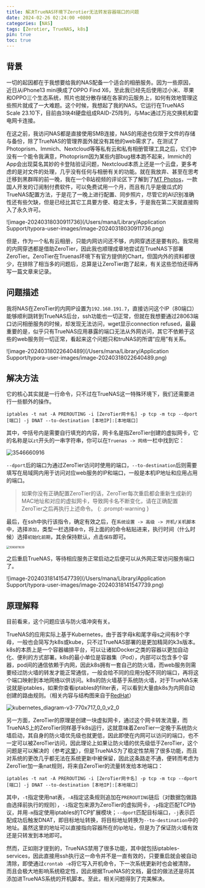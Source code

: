 ```yaml
---
title: 解决TrueNAS环境下Zerotier无法转发容器端口的问题
date: 2024-02-26 02:24:00 +0800
categories: [NAS]
tags: [Zerotier, TrueNAS, k8s]
pin: true
toc: true
---
```


## 背景

一切的起因都在于我想要给我的NAS配备一个适合的相册服务。因为一些原因，近日从iPhone13 mini换成了OPPO Find X6，至此我已经先后使用过小米、苹果和OPPO三个生态系统，照片也就分散存储在各家的云服务上，如何有效地管理这些照片就成了一大难题。这个时候，我想起了我的NAS。它运行在TrueNAS Scale 23.10下，目前由3块4t硬盘组成RAID-Z5阵列，与Mac通过万兆交换机和雷电网卡连接。

在这之前，我访问NAS都是直接使用SMB连接，NAS的用途也仅限于文件的存储与备份，除了TrueNAS的管理界面外就没有其他的web需求了。在测试了Photoprism、Immich、Nextcloud等等私有云和私有相册管理工具之后，它们中没有一个能令我满意，Photoprism因为某些内部bug根本跑不起来，Immich的App会出现莫名其妙的卡登陆验证问题，Nextcloud本质上还是一个云盘，更多考虑的是对文件的处理，几乎没有任何与相册有关的功能。就在我放弃、甚至在思考迁移到黑群晖的前一晚，我在一个B站视频的评论区下了解到了[MT Photos](https://mtmt.tech)，一款国人开发的订阅制付费软件，可以免费试用一个月，而且有几乎是傻瓜式的TrueNAS配置方法，于是花了一晚上进行配置、同步照片，尽管它的AI识别准确性还有些欠缺，但是已经比其它工具要方便、稳定太多，于是我在第二天就直接购入了永久许可。

![image-20240318030911736](/Users/mana/Library/Application Support/typora-user-images/image-20240318030911736.png)

但是，作为一个私有云相册，只能内网访问还不够，内网穿透还是要有的。我常用的内网穿透都是借助ZeroTier，因此我也顺理成章地尝试在TrueNAS下部署ZeroTier。ZeroTier在Truenas环境下有官方提供的Chart，但国内外的资料都很少，在排除了相当多的问题后，总算是让ZeroTier跑了起来，有关这些恐怕还得再写一篇文章来记录。

## 问题描述

我将NAS在ZeroTier的内网IP设置为`192.168.191.7`，直接访问这个IP（80端口）能够顺利跳转到TrueNAS后台，ssh功能也一切正常，但就在我想要通过28063端口访问相册服务的时候，却发现无法访问，wget显示connection refused，最最重要的是，似乎只有TrueNAS应用暴露的端口无法从外网访问，其它不依赖于这些的web服务则一切正常，看起来这个问题只和truNAS的所谓“应用”有关系。

![image-20240318022640489](/Users/mana/Library/Application Support/typora-user-images/image-20240318022640489.png)

## 解决方法

它的核心其实就是一行命令，只不过在TrueNAS这一特殊环境下，我们还需要进行一些额外的操作。

```
iptables -t nat -A PREROUTING -i [ZeroTier网卡名] -p tcp -m tcp --dport [端口] -j DNAT --to-destination [本地IP]:[本地端口]
```

其中，中括号内是需要自行填充的内容，网卡名是指ZeroTier创建的虚拟网卡，它的名称是以`zt`开头的一串字符串，你可以在`Truenas -> 网络`一栏中找到它：

![3546660916](/Users/mana/Downloads/3546660916.png)

`--dport`后的端口为通过ZeroTier访问时使用的端口，`--to-destination`后则需要填写在局域网内用于访问对应web服务的IP和端口，一般是本机IP地址和应用占用的端口。

> 如果你没有正确配置ZeroTier的话，ZeroTier每次重启都会重新生成新的MAC地址和对应的虚拟网卡，导致网卡名不断变化，请在正确配置ZeroTier之后再执行上述命令。
{: .prompt-warning }

最后，在ssh中执行该指令，确定有效之后，在`系统设置 -> 高级 -> 开机/关机脚本`中，选择`添加`，类型一栏选择`命令`，将上面的的命令粘贴进来，执行时间（什么时候）选择`初始化前期`，其余保持默认，点击`保存`即可。

<img src="/Users/mana/Downloads/1090611639.png" alt="1090611639" style="zoom:50%;" />

之后重启TrueNAS，等待相应服务正常启动之后便可以从外网正常访问服务端口了。

![image-20240318141547739](/Users/mana/Library/Application Support/typora-user-images/image-20240318141547739.png)

## 原理解释

目前看来，这个问题应该与防火墙冲突有关。

TrueNAS的应用实际上基于Kubernetes，由于首字母k和尾字母s之间有8个字母，一般也会简写为k8s或kube，只不过TrueNAS部署的是更加精简的k3s版本。k8s的本质上是一个容器编排平台，可以让诸如Docker之类的容器以更加自动化、便利的方式部署。k8s的最小单位是容器集（Pod），内部可以包含多个容器，pod间的通信依赖于内网，因此k8s拥有一套自己的防火墙，而web服务则需要经过防火墙的转发才能正常通信，一般会给不同的应用分配不同的端口，再将这个端口映射到本地网络以供访问。k8s的防火墙基于系统防火墙，对于TrueNAS来说就是iptables，如果你查看iptables的filter表，可以看到大量由k8s为内网自动创建的路由规则。（相关内容与结构图来自于[RedHat](https://www.redhat.com/zh/topics/containers/what-is-kubernetes)）

![kubernetes_diagram-v3-770x717_0_0_v2_0](/Users/mana/Downloads/kubernetes_diagram-v3-770x717_0_0_v2_0.svg)

另一方面，ZeroTier的原理是创建一块虚拟网卡，通过这个网卡转发流量，而TrueNAS上的ZeroTier同样基于k8s运行，这就意味着ZeroTier一定晚于系统防火墙启动，其自身的防火墙优先级也就更低，因此即使在内网可以访问的端口，也不一定可以被ZeroTier访问，因此理论上如果让防火墙的优先级低于ZeroTier，这个问题是可以解决的（参考[这里](https://www.bilibili.com/read/cv31416305)），但是TrueNAS为了稳定性禁用了很多功能，而且对系统的更改几乎都无法在系统更新中被保留，因此这条路走不通，便转而考虑为ZeroTier加一条nat规则，将来自ZeroTier的流量转发给本地端口：

```
iptables -t nat -A PREROUTING -i [ZeroTier网卡名] -p tcp -m tcp --dport [端口] -j DNAT --to-destination [本地IP]:[本地端口]
```

其中，`-t`指定使用nat表，`-A`指定这条规则追加在`PREROUTING`链后（对数据包做路由选择前执行的规则），`-i`指定包来源为ZeroTier的虚拟网卡，`-p`指定匹配TCP协议，并用`-m`指定使用iptables的TCP扩展模块；`--dport`匹配目标端口，`-j`表示匹配成功后触发DNAT，即目标地址转换，将目标地址转换为`--to-destination`中的地址。虽然这里的地址可以直接指向容器所在的ip地址，但是为了保证防火墙有效还是只转发到本地即可。

然而，正如刚才提到的，TrueNAS禁用了很多功能，其中就包括iptables-services，因此直接用ssh执行这一命令并不是一直有效的，只要重启就会被自动清除，即使通过`crontab -e`将它写入开机命令，下一次系统更新时也会被清除，而且会极大地影响系统稳定性，因此根据TrueNAS的文档，最佳的做法还是将其添加进TrueNAS系统的开机脚本。至此，相关问题得到了完美解决。
